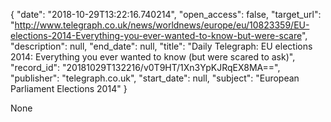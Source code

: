 {
  "date": "2018-10-29T13:22:16.740214", 
  "open_access": false, 
  "target_url": "http://www.telegraph.co.uk/news/worldnews/europe/eu/10823359/EU-elections-2014-Everything-you-ever-wanted-to-know-but-were-scare", 
  "description": null, 
  "end_date": null, 
  "title": "Daily Telegraph: EU elections 2014: Everything you ever wanted to know (but were scared to ask)", 
  "record_id": "20181029T132216/v0T9HT/1Xn3YpKJRqEX8MA==", 
  "publisher": "telegraph.co.uk", 
  "start_date": null, 
  "subject": "European Parliament Elections 2014"
}

None